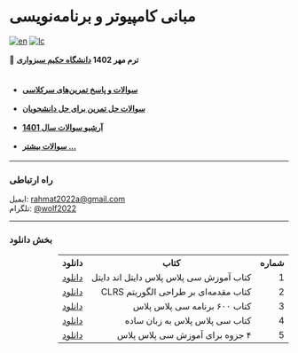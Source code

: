 # مبانی کامپیوتر و برنامه‌نویسی
  [![en](https://img.shields.io/badge/click_to_README-English-red.svg)](https://github.com/EnAnsari/bcp-hsu/blob/main/README-EN.md)
  [![lc](https://img.shields.io/badge/license-MIT-blue.svg)](https://github.com/EnAnsari/bcp-hsu/blob/main/LICENSE)
  <br><br>
    🚀 <strong>ترم مهر 1402
  <a href='https://github.com/EnAnsari/EnAnsari/blob/main/list-of-hsu.md'>دانشگاه حکیم سبزواری</a></strong>
<br><br>



<h4>
<ul>
<li><a href="https://github.com/EnAnsari/bcp-hsu/blob/main/questions.md">سوالات و پاسخ تمرین‌های سرکلاسی</a></li><br>
<li><a href="https://github.com/EnAnsari/bcp-hsu/blob/main/more-question/homework.md">سوالات حل تمرین برای حل دانشجویان</a></li><br>
<li><a href="https://github.com/EnAnsari/bcp-hsu/blob/main/1402/questions.md">آرشیو سوالات سال 1401</a></li><br>
<li><a href="https://github.com/EnAnsari/bcp-hsu/tree/main/more-question">سوالات بیشتر ...</a></li>
</ul>
</h4>
<hr>

### راه ارتباطی
ایمیل: <a href="mailto:rahmat2022a@gmail.com">rahmat2022a@gmail.com</a>
<br>
تلگرام: <a href="https://t.me/wolf2022">@wolf2022</a>
<hr>

### بخش دانلود
<div dir=rtl>
<table>
  <tr>
    <th>شماره</th>
    <th>کتاب</th>
    <th>دانلود</th>
  </tr>
  <tr>
    <td>1</td>
    <td>کتاب آموزش سی پلاس پلاس دایتل اند دایتل</td>
    <td><a href="https://github.com/EnAnsari/bcp-hsu/releases/tag/1.0.0">دانلود</a></td>
  </tr>
  <tr>
    <td>2</td>
    <td>کتاب مقدمه‌ای بر طراحی الگوریتم CLRS</td>
    <td><a href="https://github.com/EnAnsari/bcp-hsu/releases/tag/1.1.0">دانلود</a></td>
  </tr>
  <tr>
    <td>3</td>
    <td>کتاب ۶۰۰ برنامه سی پلاس پلاس</td>
    <td><a href="https://github.com/EnAnsari/bcp-hsu/releases/tag/1.2.0">دانلود</a></td>
  </tr>
  <tr>
    <td>4</td>
    <td>کتاب سی پلاس پلاس به زبان ساده</td>
    <td><a href="https://github.com/EnAnsari/bcp-hsu/releases/tag/1.3.0">دانلود</a></td>
  </tr>
  <tr>
    <td>5</td>
    <td>۴ جزوه برای آموزش سی پلاس پلاس</td>
    <td><a href="https://github.com/EnAnsari/bcp-hsu/releases/tag/1.4.0">دانلود</a></td>
  </tr>
<table>
</div>
